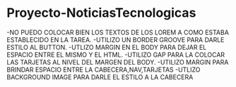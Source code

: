 # Proyecto-NoticiasTecnologicas

-NO PUEDO COLOCAR BIEN LOS TEXTOS DE LOS LOREM A COMO ESTABA ESTABLECIDO EN LA TAREA.
-UTILIZO UN BORDER GROOVE PARA DARLE ESTILO AL BUTTON.
-UTLIZO MARGIN EN EL BODY PARA DEJAR EL ESPACIO ENTRE EL MISMO Y EL HTML.
-UTILIZO GAP PARA LA COLOCAR LAS TARJETAS AL NIVEL DEL MARGEN DEL BODY.
-UTILIZO MARGIN PARA BRINDAR ESPACIO ENTRE LA CABECERA,NAV,TARJETAS
-UTLIZO BACKGROUND IMAGE PARA DARLE EL ESTILO A LA CABECERA
